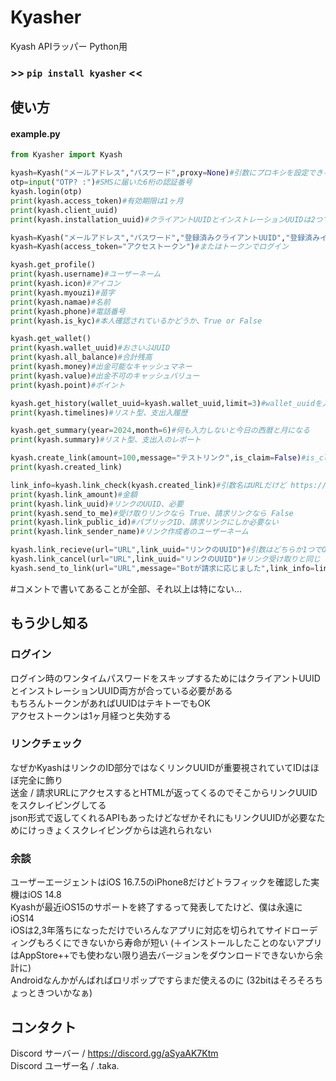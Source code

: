# Kyasher
Kyash APIラッパー Python用
### >> ```pip install kyasher``` <<
## 使い方
#### example.py  
```py
from Kyasher import Kyash

kyash=Kyash("メールアドレス","パスワード",proxy=None)#引数にプロキシを設定できる、proxy=dict
otp=input("OTP? :")#SMSに届いた6桁の認証番号
kyash.login(otp)
print(kyash.access_token)#有効期限は1ヶ月
print(kyash.client_uuid)
print(kyash.installation_uuid)#クライアントUUIDとインストレーションUUIDは2つで1セット

kyash=Kyash("メールアドレス","パスワード","登録済みクライアントUUID","登録済みインストレーションUUID")#これでログイン時のOTP認証をスキップできる
kyash=Kyash(access_token="アクセストークン")#またはトークンでログイン

kyash.get_profile()
print(kyash.username)#ユーザーネーム
print(kyash.icon)#アイコン
print(kyash.myouzi)#苗字
print(kyash.namae)#名前
print(kyash.phone)#電話番号
print(kyash.is_kyc)#本人確認されているかどうか、True or False

kyash.get_wallet()
print(kyash.wallet_uuid)#おさいふUUID
print(kyash.all_balance)#合計残高
print(kyash.money)#出金可能なキャッシュマネー
print(kyash.value)#出金不可のキャッシュバリュー
print(kyash.point)#ポイント

kyash.get_history(wallet_uuid=kyash.wallet_uuid,limit=3)#wallet_uuidを入力しなかったらその場で取得するので入力しなくてもOK
print(kyash.timelines)#リスト型、支出入履歴

kyash.get_summary(year=2024,month=6)#何も入力しないと今日の西暦と月になる
print(kyash.summary)#リスト型、支出入のレポート

kyash.create_link(amount=100,message="テストリンク",is_claim=False)#is_claim=True で請求リンクを作成する
print(kyash.created_link)

link_info=kyash.link_check(kyash.created_link)#引数名はURLだけど https://kyash.me/payments/ はなくてもOK
print(kyash.link_amount)#金額
print(kyash.link_uuid)#リンクのUUID、必要
print(kyash.send_to_me)#受け取りリンクなら True、請求リンクなら False
print(kyash.link_public_id)#パブリックID、請求リンクにしか必要ない
print(kyash.link_sender_name)#リンク作成者のユーザーネーム

kyash.link_recieve(url="URL",link_uuid="リンクのUUID")#引数はどちらか1つでOK、リンクのUUIDをいれるとリンクチェックがスキップされる
kyash.link_cancel(url="URL",link_uuid="リンクのUUID")#リンク受け取りと同じ
kyash.send_to_link(url="URL",message="Botが請求に応じました",link_info=link_info)#請求リンクに送金する時にリンクチェックをスキップしたい場合だけlink_info全体が必要、もちろんURLだけいれてもちゃんと機能する
```  
#コメントで書いてあることが全部、それ以上は特にない...  
## もう少し知る
### ログイン
ログイン時のワンタイムパスワードをスキップするためにはクライアントUUIDとインストレーションUUID両方が合っている必要がある  
もちろんトークンがあればUUIDはテキトーでもOK  
アクセストークンは1ヶ月経つと失効する  
### リンクチェック
なぜかKyashはリンクのID部分ではなくリンクUUIDが重要視されていてIDはほぼ完全に飾り  
送金 / 請求URLにアクセスするとHTMLが返ってくるのでそこからリンクUUIDをスクレイピングしてる  
json形式で返してくれるAPIもあったけどなぜかそれにもリンクUUIDが必要なためにけっきょくスクレイピングからは逃れられない  
### 余談
ユーザーエージェントはiOS 16.7.5のiPhone8だけどトラフィックを確認した実機はiOS 14.8  
Kyashが最近iOS15のサポートを終了するって発表してたけど、僕は永遠にiOS14  
iOSは2,3年落ちになっただけでいろんなアプリに対応を切られてサイドローディングもろくにできないから寿命が短い (＋インストールしたことのないアプリはAppStore++でも使わない限り過去バージョンをダウンロードできないから余計に)  
Androidなんかがんばればロリポップですらまだ使えるのに (32bitはそろそろちょっときついかなぁ)
## コンタクト  
Discord サーバー / https://discord.gg/aSyaAK7Ktm  
Discord ユーザー名 / .taka.  
